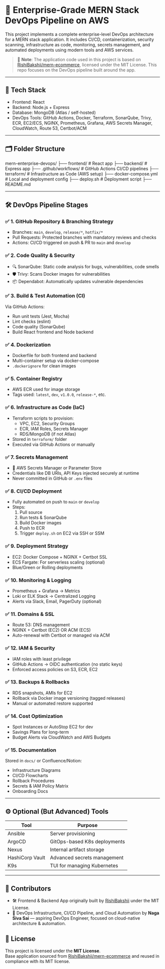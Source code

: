 # 🚀 Enterprise-Grade MERN Stack DevOps Pipeline on AWS

This project implements a complete enterprise-level DevOps architecture for a MERN stack application. It includes CI/CD, containerization, security scanning, infrastructure as code, monitoring, secrets management, and automated deployments using modern tools and AWS services.

> 📝 **Note**: The application code used in this project is based on [RishiBakshii/mern-ecommerce](https://github.com/RishiBakshii/mern-ecommerce), licensed under the MIT License. This repo focuses on the DevOps pipeline built around the app.

---

## 📁 Tech Stack

- Frontend: React  
- Backend: Node.js + Express  
- Database: MongoDB (Atlas / self-hosted)  
- DevOps Tools: GitHub Actions, Docker, Terraform, SonarQube, Trivy, ECR, EC2/ECS, NGINX, Prometheus, Grafana, AWS Secrets Manager, CloudWatch, Route 53, Certbot/ACM

---

## 🗂️ Folder Structure

mern-enterprise-devops/
├── frontend/ # React app
├── backend/ # Express app
├── .github/workflows/ # GitHub Actions CI/CD pipelines
├── terraform/ # Infrastructure as Code (AWS setup)
├── docker-compose.yml # Local and deployment config
├── deploy.sh # Deployment script
├── README.md




---

## 🛠️ DevOps Pipeline Stages

### ✅ 1. GitHub Repository & Branching Strategy
- Branches: `main`, `develop`, `release/*`, `hotfix/*`
- Pull Requests: Protected branches with mandatory reviews and checks
- Actions: CI/CD triggered on push & PR to `main` and `develop`

### ✅ 2. Code Quality & Security
- 🔍 SonarQube: Static code analysis for bugs, vulnerabilities, code smells
- 🛡️ Trivy: Scans Docker images for vulnerabilities
- 📦 Dependabot: Automatically updates vulnerable dependencies

### ✅ 3. Build & Test Automation (CI)
Via GitHub Actions:
- Run unit tests (Jest, Mocha)
- Lint checks (eslint)
- Code quality (SonarQube)
- Build React frontend and Node backend

### ✅ 4. Dockerization
- Dockerfile for both frontend and backend
- Multi-container setup via docker-compose
- `.dockerignore` for clean images

### ✅ 5. Container Registry
- AWS ECR used for image storage
- Tags used: `latest`, `dev`, `v1.0.0`, `release-*`, etc.

### ✅ 6. Infrastructure as Code (IaC)
- Terraform scripts to provision:
  - VPC, EC2, Security Groups
  - ECR, IAM Roles, Secrets Manager
  - RDS/MongoDB (if not Atlas)
- Stored in `terraform/` folder
- Executed via GitHub Actions or manually

### ✅ 7. Secrets Management
- 🔐 AWS Secrets Manager or Parameter Store
- Credentials like DB URIs, API Keys injected securely at runtime
- Never committed in GitHub or `.env` files

### ✅ 8. CI/CD Deployment
- Fully automated on push to `main` or `develop`
- Steps:
  1. Pull source
  2. Run tests & SonarQube
  3. Build Docker images
  4. Push to ECR
  5. Trigger `deploy.sh` on EC2 via SSH or SSM

### ✅ 9. Deployment Strategy
- EC2: Docker Compose + NGINX + Certbot SSL
- ECS Fargate: For serverless scaling (optional)
- Blue/Green or Rolling deployments

### ✅ 10. Monitoring & Logging
- Prometheus + Grafana → Metrics
- Loki or ELK Stack → Centralized Logging
- Alerts via Slack, Email, PagerDuty (optional)

### ✅ 11. Domains & SSL
- Route 53: DNS management
- NGINX + Certbot (EC2) OR ACM (ECS)
- Auto-renewal with Certbot or managed via ACM

### ✅ 12. IAM & Security
- IAM roles with least privilege
- GitHub Actions → OIDC authentication (no static keys)
- Enforced access policies on S3, ECR, EC2

### ✅ 13. Backups & Rollbacks
- RDS snapshots, AMIs for EC2
- Rollback via Docker image versioning (tagged releases)
- Manual or automated restore supported

### ✅ 14. Cost Optimization
- Spot Instances or AutoStop EC2 for dev
- Savings Plans for long-term
- Budget Alerts via CloudWatch and AWS Budgets

### ✅ 15. Documentation
Stored in `docs/` or Confluence/Notion:
- Infrastructure Diagrams
- CI/CD Flowcharts
- Rollback Procedures
- Secrets & IAM Policy Matrix
- Onboarding Docs

---

## ⚙️ Optional (But Advanced) Tools

| Tool             | Purpose                          |
|------------------|----------------------------------|
| Ansible          | Server provisioning              |
| ArgoCD           | GitOps-based K8s deployments     |
| Nexus            | Internal artifact storage        |
| HashiCorp Vault  | Advanced secrets management      |
| K9s              | TUI for managing Kubernetes      |

---


## 🔐 Contributors

- 🛠️ Frontend & Backend App originally built by [RishiBakshii](https://github.com/RishiBakshii) under the MIT License.
- 🚀 DevOps Infrastructure, CI/CD Pipeline, and Cloud Automation by **Naga Siva Sai** — aspiring DevOps Engineer, focused on cloud-native architecture & automation.


## 📄 License

This project is licensed under the **MIT License**.  
Base application sourced from [RishiBakshii/mern-ecommerce](https://github.com/RishiBakshii/mern-ecommerce) and reused in compliance with its MIT license.
